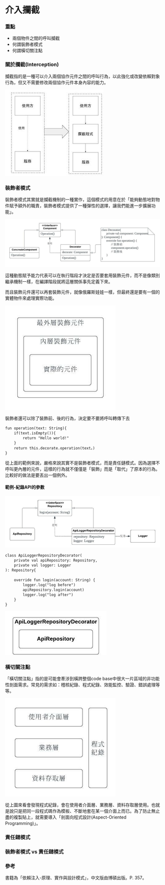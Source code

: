 # 介入攔截

### 重點

* 兩個物件之間的呼叫攔截
* 何謂裝飾者模式
* 何謂橫切關注點

### 關於攔截(Interception)

攔截指的是一種可以介入兩個協作元件之間的呼叫行為，以此強化或改變依賴對象行為，但又不需要修改兩個協作元件本身內容的能力。

![簡單的攔截示意圖](.gitbook/assets/9-1.jpeg)

### 裝飾者模式

裝飾者模式其實就是攔截機制的一種實作，這個模式的用意在於「能夠動態地對物件賦予額外的職責，裝飾者模式提供了一種彈性的選擇，讓我們能進一步擴展功能」。

![裝飾者模式類別圖](.gitbook/assets/9-3.jpeg)

這種動態賦予能力代表可以在執行階段才決定是否要套用裝飾元件，而不是像類別繼承機制一樣，在編譯階段就將這層關係事先定義下來。

而且裝飾元件還可以再套裝飾元件，就像俄羅斯娃娃一樣，但最終還是要有一個的實體物件來處理實際功能。

![裝飾者示意圖](.gitbook/assets/9-2.jpeg)

裝飾者還可以除了裝飾前、後的行為，決定要不要將呼叫轉傳下去

```
fun operation(text: String){
    if(text.isEmpty()){
        return "Hello world!"
    }
    return this.decorate.operation(text。)
}
```

從上面的範例來說，嚴格來說其實不是裝飾者模式，而是責任鏈模式。因為選擇不呼叫更內層的元件，這樣的行為就不僅僅是「裝飾」而是「取代」了原本的行為。比較好的做法是要丟出一個例外。

#### 範例-紀錄API的參數

![紀錄API的類別圖](.gitbook/assets/9-4.jpeg)

```
class ApiLoggerRepositoryDecorator(
    private val apiRepository: Repository,
    private val logger: Logger
): Repository{
    
    override fun login(account: String) {
        logger.log("log before")
        apiRepository.login(account)
        logger.log("log after")
    }
}
```

![ApiLoggerRepositoryDecorator示意圖](.gitbook/assets/9-5.jpeg)

### 橫切關注點

「橫切關注點」指的是可能會牽涉到橫跨整個code base中很大一片區域的非功能性剖面需求。常見的需求如：稽核紀錄、程式紀錄、效能監控、驗證、錯誤處理等等。

![橫切關注點](.gitbook/assets/9-6.jpeg)

從上圖來看會發現程式紀錄，會在使用者介面層、業務層、資料存取層使用。也就是說只是把同一段程式碼作為模板、不斷地套在某一個介面上而已。為了防止無止盡的複製貼上，就需要導入「剖面向程式設計(Aspect-Oriented Programming)」。

### 責任鏈模式



### 裝飾者模式 vs 責任鏈模式

### 參考

書籍為「依賴注入-原理、實作與設計模式」，中文版由博碩出版。P. 357。
